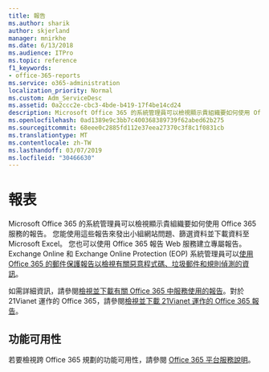 ```yaml
---
title: 報告
ms.author: sharik
author: skjerland
manager: mnirkhe
ms.date: 6/13/2018
ms.audience: ITPro
ms.topic: reference
f1_keywords:
- office-365-reports
ms.service: o365-administration
localization_priority: Normal
ms.custom: Adm_ServiceDesc
ms.assetid: 0a2ccc2e-cbc3-4bde-b419-17f4be14cd24
description: Microsoft Office 365 的系統管理員可以檢視顯示貴組織要如何使用 Office 365 服務的報告。 您能使用這些報告來發出小組網站問題、篩選資料並下載資料至 Microsoft Excel。 您也可以使用 Office 365 報告 Web 服務建立專屬報告。 Exchange Online 和 Exchange Online Protection (EOP) 系統管理員可以使用 Office 365 的郵件保護報告以檢視有關惡意程式碼、垃圾郵件和規則偵測的資訊。
ms.openlocfilehash: 0ad1389e9c3bb7c400368389739f62abed62b275
ms.sourcegitcommit: 68eee0c2885fd112e37eea27370c3f8c1f0831cb
ms.translationtype: MT
ms.contentlocale: zh-TW
ms.lasthandoff: 03/07/2019
ms.locfileid: "30466630"
---
```

# <a name="reports"></a>報表

Microsoft Office 365 的系統管理員可以檢視顯示貴組織要如何使用 Office 365 服務的報告。 您能使用這些報告來發出小組網站問題、篩選資料並下載資料至 Microsoft Excel。 您也可以使用 Office 365 報告 Web 服務建立專屬報告。 Exchange Online 和 Exchange Online Protection (EOP) 系統管理員可以[使用 Office 365 的郵件保護報告以檢視有關惡意程式碼、垃圾郵件和規則偵測的資訊](https://go.microsoft.com/fwlink/p/?LinkId=401102)。
  
如需詳細資訊，請參閱[檢視並下載有關 Office 365 中服務使用的報告](https://go.microsoft.com/fwlink/p/?LinkID=270182)。對於 21Vianet 運作的 Office 365，請參閱[檢視並下載 21Vianet 運作的 Office 365 報告](http://go.microsoft.com/fwlink/?LinkID=733348&amp;clcid=0x409)。
  
## <a name="feature-availability"></a>功能可用性

若要檢視跨 Office 365 規劃的功能可用性，請參閱 [Office 365 平台服務說明](https://technet.microsoft.com/en-us/library/office-365-platform-service-description.aspx)。
  

